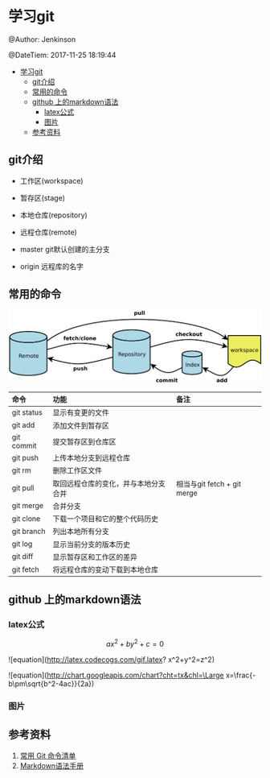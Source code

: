 <script type="text/javascript" src="http://cdn.mathjax.org/mathjax/latest/MathJax.js?config=default">
</script>

# 学习git

@Author:    Jenkinson

@DateTiem:  2017-11-25 18:19:44

- [学习git](#%E5%AD%A6%E4%B9%A0git)
    - [git介绍](#git%E4%BB%8B%E7%BB%8D)
    - [常用的命令](#%E5%B8%B8%E7%94%A8%E7%9A%84%E5%91%BD%E4%BB%A4)
    - [github 上的markdown语法](#github-%E4%B8%8A%E7%9A%84markdown%E8%AF%AD%E6%B3%95)
        - [latex公式](#latex%E5%85%AC%E5%BC%8F)
        - [图片](#%E5%9B%BE%E7%89%87)
    - [参考资料](#%E5%8F%82%E8%80%83%E8%B5%84%E6%96%99)

## git介绍

- 工作区(workspace)
- 暂存区(stage)
- 本地仓库(repository)
- 远程仓库(remote)

- master git默认创建的主分支
- origin 远程库的名字

## 常用的命令

![Alt](./fig/bg2015120901.png "命令图示")

| 命令       | 功能                                 | 备注                        |
| :--------- | :----------------------------------- | :-------------------------- |
| git status | 显示有变更的文件                     |                             |
| git add    | 添加文件到暂存区                     |                             |
| git commit | 提交暂存区到仓库区                   |                             |
| git push   | 上传本地分支到远程仓库               |                             |
| git rm     | 删除工作区文件                       |                             |
| git pull   | 取回远程仓库的变化，并与本地分支合并 | 相当与git fetch + git merge |
| git merge  | 合并分支                             |                             |
| git clone  | 下载一个项目和它的整个代码历史       |                             |
| git branch | 列出本地所有分支                     |                             |
| git log    | 显示当前分支的版本历史               |                             |
| git diff   | 显示暂存区和工作区的差异             |                             |
| git fetch  | 将远程仓库的变动下载到本地仓库       |                             |

## github 上的markdown语法

### latex公式

$$ ax^{2} + by^{2} + c = 0 $$

![equation](http://latex.codecogs.com/gif.latex? x^2+y^2=z^2)

![equation](http://chart.googleapis.com/chart?cht=tx&chl=\Large x=\frac{-b\pm\sqrt{b^2-4ac}}{2a})

### 图片


参考资料
-------------------

1. [常用 Git 命令清单](http://www.ruanyifeng.com/blog/2015/12/git-cheat-sheet.html)
1. [Markdown语法手册](http://blog.leanote.com/post/freewalk/Markdown-%E8%AF%AD%E6%B3%95%E6%89%8B%E5%86%8C#title-9)